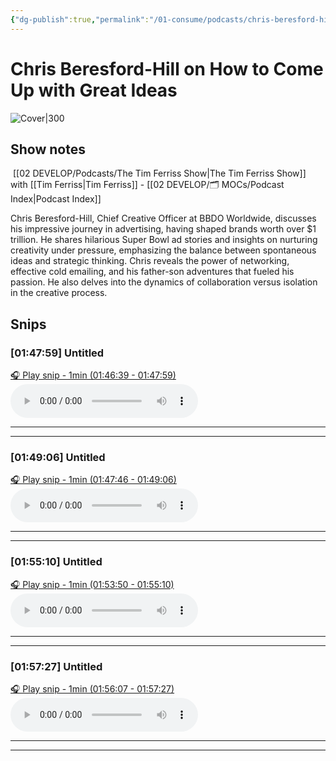 ```yaml
---
{"dg-publish":true,"permalink":"/01-consume/podcasts/chris-beresford-hill-on-how-to-come-up-with-great-ideas/","tags":["podcasts"]}
---
```


# Chris Beresford-Hill on How to Come Up with Great Ideas

![Cover|300](https://wsrv.nl/?url=https%3A%2F%2Fcontent.production.cdn.art19.com%2Fimages%2F69%2F10%2F10%2Ffb%2F691010fb-625e-4abe-993c-a57228b28dbe%2F91cb53ae0d5dbb379b9dffecf0a772593891d0d09bbe6d90ee746edbdb79e3ec75584f2ceb8260e9f675a90c05419b9b99842a76905b686f0f51c1a9d3e227ab.jpeg&w=300&h=300)

## Show notes

 [[02 DEVELOP/Podcasts/The Tim Ferriss Show\|The Tim Ferriss Show]] with [[Tim Ferriss\|Tim Ferriss]]  - [[02 DEVELOP/🗂️ MOCs/Podcast Index\|Podcast Index]]

Chris Beresford-Hill, Chief Creative Officer at BBDO Worldwide, discusses his impressive journey in advertising, having shaped brands worth over $1 trillion. He shares hilarious Super Bowl ad stories and insights on nurturing creativity under pressure, emphasizing the balance between spontaneous ideas and strategic thinking. Chris reveals the power of networking, effective cold emailing, and his father-son adventures that fueled his passion. He also delves into the dynamics of collaboration versus isolation in the creative process.


## Snips


### [01:47:59] Untitled


[🎧 Play snip - 1min️ (01:46:39 - 01:47:59)](https://share.snipd.com/snip/6b1363a3-4bb8-4170-bb69-c7273f85f734)
<audio controls> <source src="https://rss.art19.com/episodes/5d439c6c-f8d9-4d70-9dc5-5cb108d8b515.mp3?rss_browser=BAhJIgpTbmlwZAY6BkVU--7de01baece82063bda1cca2dc0d698735fdbe34a#t=01:46:39,01:47:59"> </audio>




---




---


### [01:49:06] Untitled


[🎧 Play snip - 1min️ (01:47:46 - 01:49:06)](https://share.snipd.com/snip/06b4505b-4b7b-49d4-9470-b7e0f85fe2cf)
<audio controls> <source src="https://rss.art19.com/episodes/5d439c6c-f8d9-4d70-9dc5-5cb108d8b515.mp3?rss_browser=BAhJIgpTbmlwZAY6BkVU--7de01baece82063bda1cca2dc0d698735fdbe34a#t=01:47:46,01:49:06"> </audio>




---




---


### [01:55:10] Untitled


[🎧 Play snip - 1min️ (01:53:50 - 01:55:10)](https://share.snipd.com/snip/9324fa9a-fa83-490b-b1ce-79726fe7de6c)
<audio controls> <source src="https://rss.art19.com/episodes/5d439c6c-f8d9-4d70-9dc5-5cb108d8b515.mp3?rss_browser=BAhJIgpTbmlwZAY6BkVU--7de01baece82063bda1cca2dc0d698735fdbe34a#t=01:53:50,01:55:10"> </audio>




---




---


### [01:57:27] Untitled


[🎧 Play snip - 1min️ (01:56:07 - 01:57:27)](https://share.snipd.com/snip/8bfadd98-57c8-4f31-8a6c-c5388a31d962)
<audio controls> <source src="https://rss.art19.com/episodes/5d439c6c-f8d9-4d70-9dc5-5cb108d8b515.mp3?rss_browser=BAhJIgpTbmlwZAY6BkVU--7de01baece82063bda1cca2dc0d698735fdbe34a#t=01:56:07,01:57:27"> </audio>




---




---



